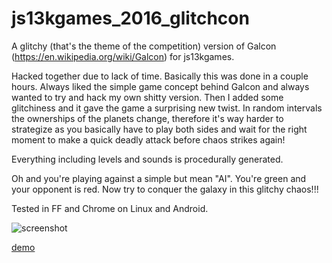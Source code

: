 # js13kgames_2016_glitchcon

A glitchy (that's the theme of the competition) version of Galcon (https://en.wikipedia.org/wiki/Galcon) for js13kgames.

Hacked together due to lack of time. Basically this was done in a couple hours. Always liked the simple game concept behind Galcon and always wanted to try and hack my own shitty version. Then I added some glitchiness and it gave the game a surprising new twist. In random intervals the ownerships of the planets change, therefore it's way harder to strategize as you basically have to play both sides and wait for the right moment to make a quick deadly attack before chaos strikes again!

Everything including levels and sounds is procedurally generated.

Oh and you're playing against a simple but mean "AI". You're green and your opponent is red. Now try to conquer the galaxy in this glitchy chaos!!! 

Tested in FF and Chrome on Linux and Android.


![screenshot](screenshot.png)

[demo](https://rawgit.com/pachacamac/js13kgames_2016_glitchcon/master/glitchcon_minified.html)
